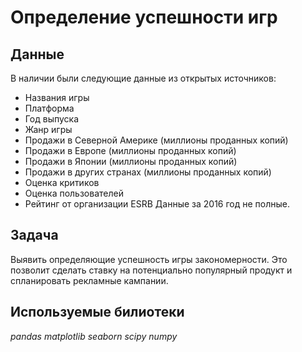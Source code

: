 # Определение успешности игр

## Данные

В наличии были следующие данные из открытых источников:
 - Названия игры
 - Платформа
 - Год выпуска
 - Жанр игры
 - Продажи в Северной Америке (миллионы проданных копий)
 - Продажи в Европе (миллионы проданных копий)
 - Продажи в Японии (миллионы проданных копий)
 - Продажи в других странах (миллионы проданных копий)
 - Оценка критиков
 - Оценка пользователей
 - Рейтинг от организации ESRB
Данные за 2016 год не полные.

## Задача

Выявить определяющие успешность игры закономерности. Это позволит сделать ставку на потенциально популярный продукт и спланировать рекламные кампании.

## Используемые билиотеки

 *pandas*
 *matplotlib*
 *seaborn*
 *scipy*
 *numpy*
